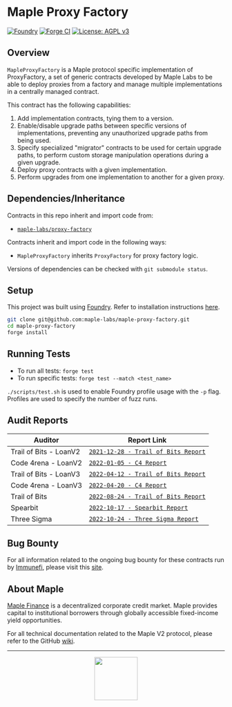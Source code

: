 # Maple Proxy Factory

[![Foundry][foundry-badge]][foundry]
[![Forge CI](https://github.com/maple-labs/maple-proxy-factory/actions/workflows/forge.yaml/badge.svg)](https://circleci.com/gh/maple-labs/maple-proxy-factory/tree/main) [![License: AGPL v3](https://img.shields.io/badge/License-AGPL%20v3-blue.svg)](https://www.gnu.org/licenses/agpl-3.0)

[foundry]: https://getfoundry.sh/
[foundry-badge]: https://img.shields.io/badge/Built%20with-Foundry-FFDB1C.svg

## Overview

`MapleProxyFactory` is a Maple protocol specific implementation of ProxyFactory, a set of generic contracts developed by Maple Labs to be able to deploy proxies from a factory and manage multiple implementations in a centrally managed contract.

This contract has the following capabilities:
1. Add implementation contracts, tying them to a version.
2. Enable/disable upgrade paths between specific versions of implementations, preventing any unauthorized upgrade paths from being used.
3. Specify specialized "migrator" contracts to be used for certain upgrade paths, to perform custom storage manipulation operations during a given upgrade.
4. Deploy proxy contracts with a given implementation.
5. Perform upgrades from one implementation to another for a given proxy.

## Dependencies/Inheritance

Contracts in this repo inherit and import code from:
- [`maple-labs/proxy-factory`](https://github.com/maple-labs/proxy-factory)

Contracts inherit and import code in the following ways:
- `MapleProxyFactory` inherits `ProxyFactory` for proxy factory logic.

Versions of dependencies can be checked with `git submodule status`.

## Setup

This project was built using [Foundry](https://book.getfoundry.sh/). Refer to installation instructions [here](https://github.com/foundry-rs/foundry#installation).

```sh
git clone git@github.com:maple-labs/maple-proxy-factory.git
cd maple-proxy-factory
forge install
```

## Running Tests

- To run all tests: `forge test`
- To run specific tests: `forge test --match <test_name>`

`./scripts/test.sh` is used to enable Foundry profile usage with the `-p` flag. Profiles are used to specify the number of fuzz runs.

## Audit Reports

| Auditor | Report Link |
|---|---|
| Trail of Bits - LoanV2 | [`2021-12-28 - Trail of Bits Report`](https://docs.google.com/viewer?url=https://github.com/maple-labs/maple-core/files/7847684/Maple.Finance.-.Final.Report_v3.pdf) |
| Code 4rena - LoanV2    | [`2022-01-05 - C4 Report`](https://code4rena.com/reports/2021-12-maple/) |
| Trail of Bits - LoanV3 | [`2022-04-12 - Trail of Bits Report`](https://docs.google.com/viewer?url=https://github.com/maple-labs/maple-core/files/8507237/Maple.Finance.-.Final.Report.-.Fixes.pdf) |
| Code 4rena - LoanV3    | [`2022-04-20 - C4 Report`](https://code4rena.com/reports/2022-03-maple/) |
| Trail of Bits | [`2022-08-24 - Trail of Bits Report`](https://docs.google.com/viewer?url=https://github.com/maple-labs/maple-v2-audits/files/10246688/Maple.Finance.v2.-.Final.Report.-.Fixed.-.2022.pdf) |
| Spearbit | [`2022-10-17 - Spearbit Report`](https://docs.google.com/viewer?url=https://github.com/maple-labs/maple-v2-audits/files/10223545/Maple.Finance.v2.-.Spearbit.pdf) |
| Three Sigma | [`2022-10-24 - Three Sigma Report`](https://docs.google.com/viewer?url=https://github.com/maple-labs/maple-v2-audits/files/10223541/three-sigma_maple-finance_code-audit_v1.1.1.pdf) |

## Bug Bounty

For all information related to the ongoing bug bounty for these contracts run by [Immunefi](https://immunefi.com/), please visit this [site](https://immunefi.com/bounty/maple/).

## About Maple

[Maple Finance](https://maple.finance/) is a decentralized corporate credit market. Maple provides capital to institutional borrowers through globally accessible fixed-income yield opportunities.

For all technical documentation related to the Maple V2 protocol, please refer to the GitHub [wiki](https://github.com/maple-labs/maple-core-v2/wiki).

---

<p align="center">
  <img src="https://user-images.githubusercontent.com/44272939/196706799-fe96d294-f700-41e7-a65f-2d754d0a6eac.gif" height="100" />
</p>
